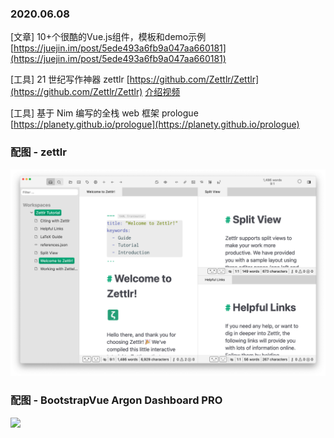 ### 2020.06.08

[文章] 10+个很酷的Vue.js组件，模板和demo示例 [https://juejin.im/post/5ede493a6fb9a047aa660181](https://juejin.im/post/5ede493a6fb9a047aa660181)

[工具] 21 世纪写作神器 zettlr [https://github.com/Zettlr/Zettlr](https://github.com/Zettlr/Zettlr) [介绍视频](https://www.youtube.com/watch?v=BJ27r6YGpAs)

[工具] 基于 Nim 编写的全栈 web 框架 prologue [https://planety.github.io/prologue](https://planety.github.io/prologue)

### 配图 - zettlr

![](https://github.com/Zettlr/Zettlr/raw/develop/resources/screenshots/zettlr_view.png)

### 配图 - BootstrapVue Argon Dashboard PRO

![](https://user-gold-cdn.xitu.io/2020/6/8/172944e597c2e7a8?imageView2/0/w/1280/h/960/format/webp/ignore-error/1)
